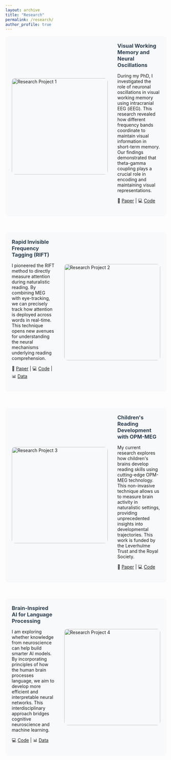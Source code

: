 ```yaml
---
layout: archive
title: "Research"
permalink: /research/
author_profile: true
---
```


<style>
.research-section {
    display: flex;
    align-items: center;
    gap: 30px;
    margin-bottom: 50px;
    padding: 20px;
    background: #f8f9fa;
    border-radius: 10px;
}

.research-section img {
    width: 300px;
    height: 300px;
    object-fit: cover;
    border-radius: 10px;
    flex-shrink: 0;
}

.research-section .text {
    flex: 1;
}

.research-section h3 {
    margin-top: 0;
    color: #2c3e50;
    margin-bottom: 15px;
}

/* Reverse layout for alternating sections */
.research-section.reverse {
    flex-direction: row-reverse;
}

/* Mobile responsive */
@media (max-width: 768px) {
    .research-section, .research-section.reverse {
        flex-direction: column;
    }
    
    .research-section img {
        width: 100%;
        height: auto;
    }
}
</style>

<!-- Section 1: Image on Left -->
<div class="research-section">
    <img src="/images/research1.jpg" alt="Research Project 1">
    <div class="text">
        <h3>Visual Working Memory and Neural Oscillations</h3>
        <p>During my PhD, I investigated the role of neuronal oscillations in visual working memory using intracranial EEG (iEEG). This research revealed how different frequency bands coordinate to maintain visual information in short-term memory. Our findings demonstrated that theta-gamma coupling plays a crucial role in encoding and maintaining visual representations.</p>
        <p>📄 <a href="/files/paper1.pdf" target="_blank">Paper</a> | 💻 <a href="https://github.com/username/vwm" target="_blank">Code</a></p>
    </div>
</div>

<!-- Section 2: Image on Right -->
<div class="research-section reverse">
    <img src="/images/research2.jpg" alt="Research Project 2">
    <div class="text">
        <h3>Rapid Invisible Frequency Tagging (RIFT)</h3>
        <p>I pioneered the RIFT method to directly measure attention during naturalistic reading. By combining MEG with eye-tracking, we can precisely track how attention is deployed across words in real-time. This technique opens new avenues for understanding the neural mechanisms underlying reading comprehension.</p>
        <p>📄 <a href="/files/paper2.pdf" target="_blank">Paper</a> | 💻 <a href="https://github.com/username/rift" target="_blank">Code</a> | 📊 <a href="https://osf.io/data" target="_blank">Data</a></p>
    </div>
</div>

<!-- Section 3: Image on Left -->
<div class="research-section">
    <img src="/images/research3.jpg" alt="Research Project 3">
    <div class="text">
        <h3>Children's Reading Development with OPM-MEG</h3>
        <p>My current research explores how children's brains develop reading skills using cutting-edge OPM-MEG technology. This non-invasive technique allows us to measure brain activity in naturalistic settings, providing unprecedented insights into developmental trajectories. This work is funded by the Leverhulme Trust and the Royal Society.</p>
        <p>📄 <a href="/files/paper3.pdf" target="_blank">Paper</a> | 💻 <a href="https://github.com/username/opm-reading" target="_blank">Code</a></p>
    </div>
</div>

<!-- Section 4: Image on Right -->
<div class="research-section reverse">
    <img src="/images/research4.jpg" alt="Research Project 4">
    <div class="text">
        <h3>Brain-Inspired AI for Language Processing</h3>
        <p>I am exploring whether knowledge from neuroscience can help build smarter AI models. By incorporating principles of how the human brain processes language, we aim to develop more efficient and interpretable neural networks. This interdisciplinary approach bridges cognitive neuroscience and machine learning.</p>
        <p>💻 <a href="https://github.com/username/brain-ai" target="_blank">Code</a> | 📊 <a href="https://osf.io/data" target="_blank">Data</a></p>
    </div>
</div>
